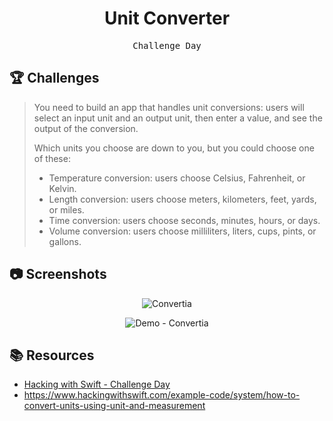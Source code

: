<div align="center">
  <h1>Unit Converter</h1>
  <samp>Challenge Day</samp>
  <br/>
</div>

## 🏆 Challenges

> You need to build an app that handles unit conversions: users will select an input unit and an output unit, then enter a value, and see the output of the conversion.
>
> Which units you choose are down to you, but you could choose one of these:
>
> - Temperature conversion: users choose Celsius, Fahrenheit, or Kelvin.
> - Length conversion: users choose meters, kilometers, feet, yards, or miles.
> - Time conversion: users choose seconds, minutes, hours, or days.
> - Volume conversion: users choose milliliters, liters, cups, pints, or gallons.

## 📷 Screenshots

<div align="center">

![Convertia](https://github.com/Hoon94/100-Days-of-SwiftUI/assets/43189761/359afc0a-3140-4d82-b76e-84c274aca75c)

![Demo - Convertia](https://github.com/Hoon94/100-Days-of-SwiftUI/assets/43189761/51d93255-5e88-4a2d-9e1b-dd36116635cc)

</div>

## 📚 Resources

- [Hacking with Swift - Challenge Day](https://www.hackingwithswift.com/100/swiftui/19)
- https://www.hackingwithswift.com/example-code/system/how-to-convert-units-using-unit-and-measurement
